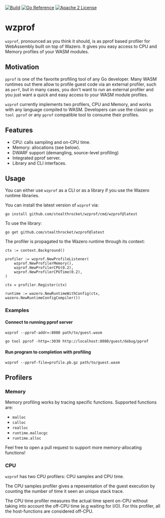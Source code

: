 [![Build](https://github.com/stealthrocket/wzprof/actions/workflows/go.yml/badge.svg)](https://github.com/stealthrocket/wzprof/actions/workflows/go.yml)
[![Go Reference](https://pkg.go.dev/badge/github.com/stealthrocket/wzprof.svg)](https://pkg.go.dev/github.com/stealthrocket/wzprof)
[![Apache 2 License](https://img.shields.io/badge/license-Apache%202-blue.svg)](LICENSE)

# wzprof

`wzprof`, pronounced as you think it should, is as pprof based profiler for
WebAssembly built on top of Wazero. It gives you easy access to CPU and Memory
profiles of your WASM modules.

## Motivation

`pprof` is one of the favorite profiling tool of any Go developer. Many WASM
runtimes out there allow to profile guest code via an external profiler, such as
`perf`, but in many cases, you don't want to run an external profiler and you
just want a quick and easy access to your WASM module profiles.

`wzprof` currently implements two profilers, CPU and Memory, and works with any
language compiled to WASM. Developers can use the classic `go tool pprof` or any
`pprof` compatible tool to consume their profiles.

## Features

- CPU: calls sampling and on-CPU time.
- Memory: allocations (see below).
- DWARF support (demangling, source-level profiling)
- Integrated pprof server.
- Library and CLI interfaces.

## Usage

You can either use `wzprof` as a CLI or as a library if you use the Wazero
runtime libraries.

You can install the latest version of `wzprof` via:
```
go install github.com/stealthrocket/wzprof/cmd/wzprof@latest
```

To use the library:
```
go get github.com/stealthrocket/wzprof@latest
```

The profiler is propagated to the Wazero runtime through its context:

```
ctx := context.Background()

profiler := wzprof.NewProfileListener(
    wzprof.NewProfilerMemory(),
    wzprof.NewProfilerCPU(0.2),
    wzprof.NewProfilerCPUTime(0.2),
)

ctx = profiler.Register(ctx)

runtime := wazero.NewRuntimeWithConfig(ctx, wazero.NewRuntimeConfigCompiler())
```

### Examples


#### Connect to running pprof server

```
wzprof --pprof-addr=:8080 path/to/guest.wasm
```

```
go tool pprof -http=:3030 http://localhost:8080/guest/debug/pprof
```

#### Run program to completion with profiling

```
wzprof --pprof-file=profile.pb.gz path/to/guest.wasm
```

## Profilers

### Memory

Memory profiling works by tracing specific functions. Supported functions are:

- `malloc`
- `calloc`
- `realloc`
- `runtime.mallocgc`
- `runtime.alloc`

Feel free to open a pull request to support more memory-allocating functions!

### CPU

`wzprof` has two CPU profilers: CPU samples and CPU time.

The CPU samples profiler gives a repesentation of the guest execution by counting
the number of time it seen an unique stack trace.

The CPU time profiler measures the actual time spent on-CPU without taking into
account the off-CPU time (e.g waiting for I/O). For this profiler, all the
host-functions are considered off-CPU.

